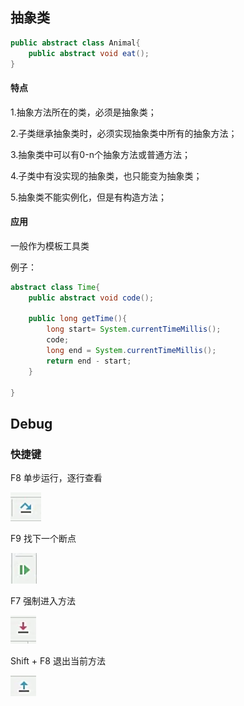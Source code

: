 ## 抽象类

```java
public abstract class Animal{
    public abstract void eat();
}
```

#### 特点

1.抽象方法所在的类，必须是抽象类；

2.子类继承抽象类时，必须实现抽象类中所有的抽象方法；

3.抽象类中可以有0-n个抽象方法或普通方法；

4.子类中有没实现的抽象类，也只能变为抽象类；

5.抽象类不能实例化，但是有构造方法；



#### 应用

一般作为模板工具类

例子：

```java
abstract class Time{
    public abstract void code();
    
    public long getTime(){
        long start= System.currentTimeMillis();
        code;
        long end = System.currentTimeMillis();
        return end - start;
    }
   
}
```

 

## Debug

### 快捷键

F8 单步运行，逐行查看

![image-20220315162314423](JAVA16抽象类.assets/image-20220315162314423.png)

F9 找下一个断点

![image-20220315162403132](JAVA16抽象类.assets/image-20220315162403132.png)

F7 强制进入方法

![image-20220315162428734](JAVA16抽象类.assets/image-20220315162428734.png)

Shift + F8 退出当前方法

![image-20220315162528724](JAVA16抽象类.assets/image-20220315162528724.png)





